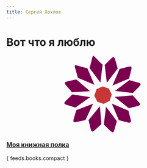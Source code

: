 ```yaml
---
title: Сергей Хохлов
---
```

# Вот что я люблю

<div style="text-align:center">
<svg
    xmlns="http://www.w3.org/2000/svg"
    id="Marigold"
    width="200"
    height="200">
    <path
        fill="#7b0050"
        d="M 35.23236,56.946347 78.829446,75.553465 60.328837,31.922981 60.168219,32.083131 C 16.870057,22.693081 25.318463,13.753092 35.23236,56.946347 Z"
        class="c-home__imagelink c-home__imagelink_around"/>
    <path
        fill="#7b0050"
        d="m 144.8432,34.050558 -18.66148,43.470078 43.75796,-18.446712 -0.16061,-0.16015 c 9.78749,-39.988211 13.03705,-33.527922 -24.93561,-24.86296 z"
        class="c-home__imagelink c-home__imagelink_around"/>
    <path
        fill="#7b0050"
        d="m 170.80321,63.152604 -38.12734,28.23149 47.13634,5.614216 c 28.36407,-29.678841 28.1473,-22.504449 -9.009,-33.845706 z"
        class="c-home__imagelink c-home__imagelink_around"/>
    <path
        fill="#7b0050"
        d="m 179.39142,103.19902 -47.30413,3.97053 36.94958,29.69573 c 39.95023,-10.2218 35.81868,-4.28826 10.35455,-33.66626 z"
        class="c-home__imagelink c-home__imagelink_around"/>
    <path
        fill="#7b0050"
        d="m 168.12106,143.3421 -43.59709,-18.60712 18.50061,43.63048 0.16062,-0.16015 c 40.10515,9.75901 33.62578,12.99891 24.93586,-24.86321 z"
        class="c-home__imagelink c-home__imagelink_around"/>
    <path
        fill="#7b0050"
        d="m 55.24584,167.87803 20.171633,-42.79421 -44.376966,16.91276 0.154903,0.1658 c -11.181179,39.62331 -14.202636,33.05384 24.050172,25.71555 z"
        class="c-home__imagelink c-home__imagelink_around"/>
    <path
        fill="#7b0050"
        d="m 29.039357,135.09619 38.739814,-27.27506 -46.96558,-7.15083 0.05302,0.22021 c -29.3514979,28.9459 -28.7242919,21.74553 8.173046,34.20522 z"
        class="c-home__imagelink c-home__imagelink_around"/>
    <path
        fill="#7b0050"
        d="M 20.005232,94.947626 67.354245,92.286218 31.325628,61.406512 31.253868,61.621071 C -9.0214504,70.659973 -4.6627867,64.885145 20.006007,94.947164 Z"
        class="c-home__imagelink c-home__imagelink_around"/>
    <path
        fill="#7b0050"
        d="m 105.81583,23.317664 5.63722,46.949789 28.64521,-37.79057 -0.21941,-0.05852 C 128.30254,-7.0920135 134.35634,-3.1172251 105.81619,23.317818 Z"
        class="c-home__imagelink c-home__imagelink_around"/>
    <path
        fill="#7b0050"
        d="m 66.098077,31.616028 28.425446,37.849291 5.856987,-47.00851 -0.21941,0.05852 C 67.372535,-7.2026809 79.172107,-10.733003 66.098077,31.615925 Z"
        class="c-home__imagelink c-home__imagelink_around"/>
    <path
        fill="#7b0050"
        d="m 137.79233,170.73167 -28.42544,-37.84924 -5.85699,47.00846 0.2194,-0.0585 c 29.83831,28.44569 22.60233,28.02129 34.06303,-9.1006 z"
        class="c-home__imagelink c-home__imagelink_around"/>
    <path
        fill="#7b0050"
        d="m 97.203503,178.59383 -3.990479,-47.11727 -29.950478,36.77074 0.217245,0.0662 c 10.186339,39.88904 4.275359,35.70606 33.723393,10.28021 z"
        class="c-home__imagelink c-home__imagelink_around"/>
    <g
        id="center">
        <path
            fill="#c83737"
            class="c-home__imagelink c-home__imagelink_whoiam"
            d="m 84.347739,87.36799 15.744021,-7.704855 16.58086,5.68455 7.70486,15.744025 -5.68455,16.58086 -15.74403,7.70485 -16.580856,-5.68455 -7.704855,-15.74402 z"/>
    </g>
</svg>
</div>

<h3 class=""><a class="link link_home" href="/bookshelf">Моя книжная полка</a></h3>
{ feeds.books.compact }

<style>
.c-home__imagelink {
    cursor: pointer
}
</style>
<script src="https://cdnjs.cloudflare.com/ajax/libs/d3/3.5.6/d3.min.js"></script>
<script>
    var svg = d3.select('#Marigold').selectAll('path');
    var dataset = [
        [138, 0, 40],
        [138, 0, 40],
        [138, 0, 40],
        [138, 0, 40],
        [138, 0, 40],
        [138, 0, 40],
        [138, 0, 40],
        [138, 0, 40],
        [138, 0, 40],
        [138, 0, 40],
        [138, 0, 40],
        [138, 0, 40]
    ];

    setInterval(function () {
        var numValues = dataset.length;
        dataset = [];
        for (var i = 0; i < numValues; i++) {
            var newNumber = [];
            for (var j = 0; j < 3; j++) {
                newNumber.push(Math.floor(Math.random() * 255));
            }
            dataset.push(newNumber);
        }
        svg
            .data(dataset)
            .transition()
            .ease('sine')
            .duration(500)
            .attr('fill', function (d) {
                return 'rgb(' + d[1] + ', ' + d[2] + ', ' + d[3] + ')';
            });
    }, 500);
    
    document.getElementsByClassName('c-home__imagelink_whoiam')[0].addEventListener('click', function(){
        window.location = '/who-i-am';
    });
    
    var elements = document.getElementsByClassName('c-home__imagelink_around');
    var i = elements.length;
    while (i--) {
        elements[i].addEventListener('click', function(){
            window.location = '/around-me';
        });
    }
</script>
